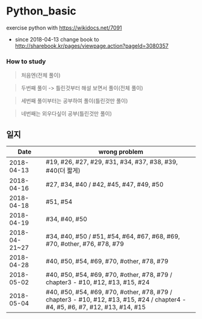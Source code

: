 # Python_basic
exercise python with https://wikidocs.net/7091
* since 2018-04-13 change book to http://sharebook.kr/pages/viewpage.action?pageId=3080357 

### How to study
> 처음엔(전체 풀이)

> 두번째 풀이 -> 틀린것부터 해설 보면서 풀이(전체 풀이)

> 세번째 풀이부터는 공부하여 풀이(틀린것만 풀이)

> 네번째는 외우다싶이 공부(틀린것만 풀이)



## 일지
|     Date      |   wrong problem  |
| ------------- | ------------- |
| 2018-04-13  | #19, #26, #27, #29, #31, #34, #37, #38, #39, #40(더 짧게)  |
| 2018-04-16  | #27, #34, #40 / #42, #45, #47, #49, #50 |
| 2018-04-18  | #51, #54 |
| 2018-04-19  | #34, #40, #50 |
| 2018-04-21~27  | #34, #40, #50 / #51, #54, #64, #67, #68, #69, #70, #other, #76, #78, #79 |
| 2018-04-28 | #40, #50, #54, #69, #70, #other, #78, #79 |
| 2018-05-02 |  #40, #50, #54, #69, #70, #other, #78, #79 / chapter3 - #10, #12, #13, #15, #24 |
| 2018-05-04 | #40, #50, #54, #69, #70, #other, #78, #79 / chapter3 - #10, #12, #13, #15, #24 / chapter4 - #4, #5, #6, #7, #12, #13, #14, #15
